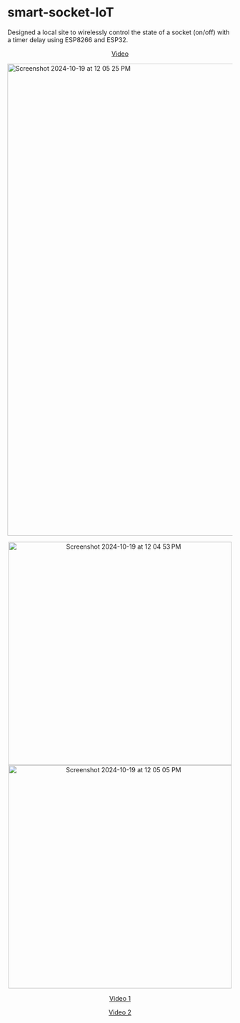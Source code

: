 # smart-socket-IoT

Designed a local site to wirelessly control the state of a socket (on/off) with a timer delay using ESP8266 and ESP32. 

<div align="center">

  [Video](https://github.com/ameer-alwadiya/smart-socket-IoT/assets/127532790/6026f290-3963-4f61-853b-9ac8a52b5763)

</div>


  <img width="1057" alt="Screenshot 2024-10-19 at 12 05 25 PM" src="https://github.com/user-attachments/assets/b8f1f235-177c-4758-963f-d30f7539571d">

<p align="center">
  <img width="500" alt="Screenshot 2024-10-19 at 12 04 53 PM" src="https://github.com/user-attachments/assets/8f7464be-9022-4884-b645-449a34e48573">
  <img width="500" alt="Screenshot 2024-10-19 at 12 05 05 PM" src="https://github.com/user-attachments/assets/9f60b7dd-fbd1-4b23-bdc6-c33d3a8c9683">
</p>


<div align="center">

  [Video 1](https://github.com/ameer-alwadiya/real-time-accelerometer/assets/127532790/8a05110f-ce6f-44f8-b409-70b19a565b95)
  
  [Video 2](https://github.com/ameer-alwadiya/real-time-accelerometer/assets/127532790/f8f102bf-555e-4581-8519-48cc36a62e6d)

</div>
